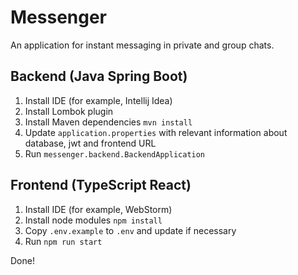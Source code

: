# Messenger

An application for instant messaging in private and group chats.

## Backend (Java Spring Boot)

1. Install IDE (for example, Intellij Idea)
2. Install Lombok plugin
3. Install Maven dependencies `mvn install`
4. Update `application.properties` with relevant information about database, jwt and frontend URL
5. Run `messenger.backend.BackendApplication`

## Frontend (TypeScript React)

1. Install IDE (for example, WebStorm)
2. Install node modules `npm install`
3. Copy `.env.example` to `.env` and update if necessary
4. Run `npm run start`

Done!
